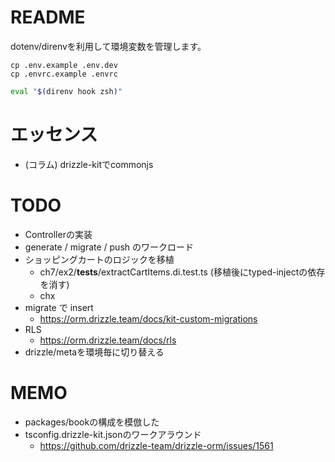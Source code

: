 # README

dotenv/direnvを利用して環境変数を管理します。

```schell
cp .env.example .env.dev
cp .envrc.example .envrc
```

```zsh
eval "$(direnv hook zsh)"
```

# エッセンス

- (コラム) drizzle-kitでcommonjs


# TODO

- Controllerの実装
- generate / migrate / push のワークロード
- ショッピングカートのロジックを移植
  - ch7/ex2/__tests__/extractCartItems.di.test.ts (移植後にtyped-injectの依存を消す)
  - chx
- migrate で insert
  - https://orm.drizzle.team/docs/kit-custom-migrations
- RLS
  - https://orm.drizzle.team/docs/rls
- drizzle/metaを環境毎に切り替える

# MEMO

- packages/bookの構成を模倣した
- tsconfig.drizzle-kit.jsonのワークアラウンド
  - https://github.com/drizzle-team/drizzle-orm/issues/1561
